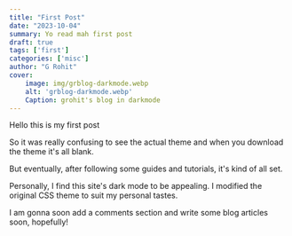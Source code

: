 ```yaml
---
title: "First Post"
date: "2023-10-04"
summary: Yo read mah first post
draft: true
tags: ['first']
categories: ['misc']
author: "G Rohit"
cover: 
    image: img/grblog-darkmode.webp
    alt: 'grblog-darkmode.webp'
    Caption: grohit's blog in darkmode
---
```


Hello this is my first post

So it was really confusing to see the actual theme and when you download the theme it's all blank. 

But eventually, after following some guides and tutorials, it's kind of all set.

Personally, I find this site's dark mode to be appealing. I modified the original CSS theme to suit my personal tastes.

I am gonna soon add a comments section and write some blog articles soon, hopefully!